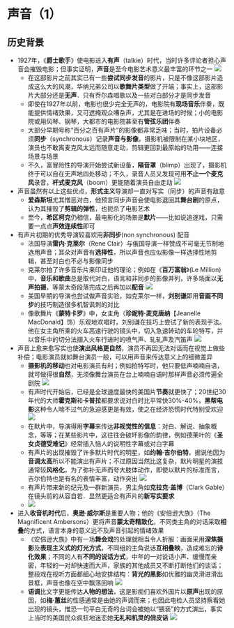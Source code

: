 # 声音（1）
## 历史背景
* 1927年，《**爵士歌手**》使电影进入**有声**（talkie）时代，当时许多评论者担心声音会摧毁电影；但事实证明，**声音**是至今电影艺术意义最丰富的环节之一
![](images/2023-03-08-11-12-58.png)
  * 在这部影片之前其实已有一些**尝试同步发音**的影片，只是不像这部影片造成这么大的风潮，华纳兄弟公司以**歌舞片类型**做了开端；事实上，这部影片大部分还是**无声**．只有乔尔森唱歌以及一些对白部分才是同步发音
  * 即使在1927年以前，电影也很少完全无声的，电影院有**现场音乐**伴奏，既能提供情绪效果，又可遮掩观众嘈杂声，尤其是在进场的时候；小的电影院或用风琴、钢琴，大都市的电影院甚至有**管弦乐团**伴奏
  * 大部分早期号称“百分之百有声片”的影像都非常乏味；当时，拍片设备必须**同步**（synchronous）记录**声音与影像**，摄影机被限制在某小块地区，演员也不敢离麦克风太远而随意走动，剪辑更回到最原始的功用——连接场景与场景
  * 不久，富冒险性的导演开始尝试新设备，**隔音罩**（blimp）出现了，摄影机终于可以自在无声地四处移动；不久，录音人员又发现可用**不止一个麦克风**录音，**杆式麦克风**（boom）更能随着演员自由走动
![](images/2023-03-08-11-25-49.png)
* 声音虽然有以上这些优点，**形式主义**导演却一直对写实（同步）的声音有敌意
  * **爱森斯坦**尤其憎恶对白，他预言同步声音会使电影退回其**舞台剧**的原点，认为其摧毁了**剪辑的弹性**，也扼杀了电影艺术
  * 至今，**希区柯克**仍相信，最电影化的场景是**默片**——比如说追逐戏，只需要一点点**声效连续性**即可
* 有声片初期的优秀导演较喜欢用**非同步**(non synchronous) 配音
  * 法国导演**雷内·克莱尔**（Rene Clair）与俄国导演一样赞成不可毫无节制地选用声音；耳朵对声音有**选择性**，所以声音也应似影像一样选择性地剪辑，甚至对白也不必与影像同步
  * 克莱尔拍了许多音乐片来印证他的理论；例如在《**百万富翁**》(Le Million) 中，**音乐和歌曲**总是取代对白，语言和非同步的影像并列，许多场面以**无声拍摄**，等蒙太奇段落完成之后再加以**配音**
![](images/2023-03-08-11-24-15.png)
  * 美国早期的导演也尝试做声音实验，如克莱尔一样，**刘别谦**即用**音画不同步**的技巧制造很多机智讽刺的对比
  * 像歌舞片《**蒙特卡罗**》中，女主角（**珍妮特·麦克唐纳**【Jeanelle MacDonald】饰）乐观地欢唱时，刘别谦在技巧上尝试了新的表现手法。他在女主角所乘的火车高速行驶的镜头中，切入急速转动的车轮特写，并以音乐中的切分法捆入火车行进时的喷气声、轧轧声及汽笛声
![](images/2023-03-08-11-16-34.png)
* 声音上愈来愈写实也使**演出风格更自然**，演员不再因无法对话而在视觉上做些补偿；电影演员就如舞台演员一般，可以用声音来传达意义上的细微差异
  * **摄影机的移动**也对电影演员有利；例如拍特写时，他只要低声喃喃自语，就可做得很**自然**，无须像舞台演员在台上喃喃自语时那样声音必须传遍全剧院
![](images/2023-03-08-11-20-08.png)
  * 有声时代开始后，已经是全球速度最快的美国片**节奏**就更快了；20世纪30年代的大师**霍克斯**和**卡普拉**都要求说对白时比平常快30%-40%，**黑帮电影**这种令人喘不过气的急迫感更是有效，使之在经济恐慌时代特别受欢迎
![](images/2023-03-08-11-15-29.png)
  * 在默片中，导演得用**字幕**来传达**非视觉性的信息**：对白、解说、抽象概念，等等；在某些影片中，这往往会破坏影像的韵律，例如德莱叶的《**圣女贞德受难记**》经常插入恼人的说明性字幕或对白字幕
  * 有声片的出现摧毁了许多默片时代的明星，如**约翰·吉尔伯特**，据说他因为**音调太高**所以不能演出有声片；不过原因当然比这复杂，默片明星的演技通常较**风格化**，为了弥补无声而夸大肢体动作，即使以默片的标准而言，吉尔伯特也是有名的表情丰富，动作突出
![](images/2023-03-08-11-22-18.png)
  * 有声片带来新的纪元及一群新演员，男主角如**克拉克·盖博**（Clark Gable）在镜头前的从容自若．显然更适合有声片的**新写实要求**
  * ![](images/2023-03-08-11-23-08.png)
* 进入**收音机时代**后，**奥逊·威尔斯**是重要人物；他的《安倍逊大族》（The Magnificent Ambersons）更将声音**蒙太奇精致化**，不同类主角的对话采取**相叠**的方式，语言本身的意义远不及声音引起的情绪效果
  * 《安倍逊大族》中有一场**舞会戏**的处理就相当令人折服：画面采用**深焦摄影**及**表现主义式的灯光方式**，不同组的主角说话**互相叠映**，造成难忘的**诗化效果**；不同的人有**不同的说话方式**，中年的一对说话小声、缓慢而亲密，年轻的一对却快速而大声，家族的其他成员又不断打断他们的谈话；整段戏在视听方面都细心地安排结构：**背光的黑影**如优雅的幽灵滑进滑出景框，声音也像在空中飘荡回响
![](images/2023-03-08-11-26-33.png)
  * **语调**比文字更能传达**人物的想法**，这是影痴们喜欢外国片以**原声**出现的原因，如**梅·蕙丝**的性感通常是由她的声调而来；也因此电检人员坚持察看她出现的镜头，惟恐一句平白无奇的台词会被她以“猥亵”的方式演出，事实上当时的美国民众疯狂地迷恋她**无礼和机灵的俏皮话**
![](images/2023-03-08-11-19-32.png)
